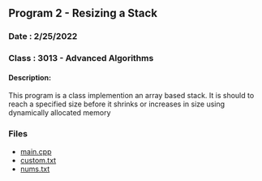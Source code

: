 ## Program 2 - Resizing a Stack
 
### Date : 2/25/2022
### Class : 3013 - Advanced Algorithms

#### Description:
This program is a class implemention an array based stack. It is should to reach a specified size before it shrinks or increases in size using dynamically allocated memory 

### Files
- [main.cpp](main.cpp) 
- [custom.txt](custom.txt)
- [nums.txt](nums.txt)
